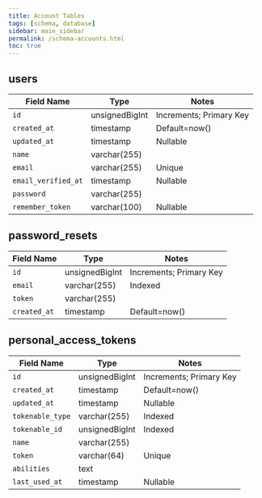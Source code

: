```yaml
---
title: Account Tables
tags: [schema, database]
sidebar: main_sidebar
permalink: /schema-accounts.html
toc: true
---
```


## users

| Field Name | Type | Notes |
| -- | -- | -- |
| `id` | unsignedBigInt | Increments; Primary Key |
| `created_at` | timestamp | Default=now() |
| `updated_at` | timestamp | Nullable |
| `name` | varchar(255)  | |
| `email` | varchar(255) | Unique |
| `email_verified_at` | timestamp | Nullable |
| `password` | varchar(255) | |
| `remember_token` | varchar(100) | Nullable |

## password_resets

| Field Name | Type | Notes |
| -- | -- | -- |
| `id` | unsignedBigInt | Increments; Primary Key |
| `email` | varchar(255) | Indexed |
| `token` | varchar(255) | |
| `created_at` | timestamp | Default=now() |

## personal_access_tokens

| Field Name | Type | Notes |
| -- | -- | -- |
| `id` | unsignedBigInt | Increments; Primary Key |
| `created_at` | timestamp | Default=now() |
| `updated_at` | timestamp | Nullable |
| `tokenable_type` | varchar(255) | Indexed |
| `tokenable_id` | unsignedBigInt | Indexed |
| `name` | varchar(255) | |
| `token` | varchar(64) | Unique |
| `abilities` | text |
| `last_used_at` | timestamp | Nullable |
